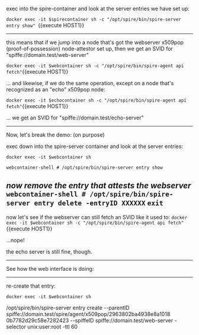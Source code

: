 
exec into the spire-container and look at the server entries we have set up:

`docker exec -it $spirecontainer sh -c "/opt/spire/bin/spire-server entry show" `{{execute HOST1}}

----

this means that if we jump into a node that's got the webserver x509pop (proof-of-possession) node-attestor set up,
then we get an SVID for "spiffe://domain.test/web-server"

`docker exec -it $webcontainer sh -c "/opt/spire/bin/spire-agent api fetch"`{{execute HOST1}}

... and likewise, if we do the same operation, except on a node that's recognized as an "echo" x509pop node:

`docker exec -it $echocontainer sh -c "/opt/spire/bin/spire-agent api fetch"`{{execute HOST1}}

... we get an SVID for "spiffe://domain.test/echo-server"


-----

Now, let's break the demo: (on purpose)

exec down into the spire-server container and look at the server entries:

`docker exec -it $webcontainer sh`

`webcontainer-shell # /opt/spire/bin/spire-server entry show`


*now remove the entry that attests the webserver*
`webcontainer-shell # /opt/spire/bin/spire-server entry delete -entryID XXXXXX`
`exit`
-----

now let's see if the webserver can still fetch an SVID like it used to:
`docker exec -it $webcontainer sh -c "/opt/spire/bin/spire-agent api fetch"`{{execute HOST1}}

...nope!

the echo server is still fine, though.

----

See how the web interface is doing:

----

re-create that entry:

`docker exec -it $webcontainer sh`

/opt/spire/bin/spire-server entry create --parentID spiffe://domain.test/spire/agent/x509pop/2963802ba4938e8a1018
0b7782d29c58e7282423 --spiffeID spiffe://domain.test/web-server -selector unix:user:root -ttl 60







